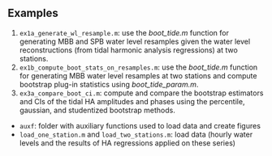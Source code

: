 ## Examples
1. `ex1a_generate_wl_resample.m`: use the *boot_tide.m* function for generating MBB and SPB water level resamples given the water level reconstructions (from tidal harmonic analysis regressions) at two stations. 
2. `ex1b_compute_boot_stats_on_resamples.m`: use the *boot_tide.m* function for generating MBB water level resamples at two stations and compute bootstrap plug-in statistics using *boot_tide_param.m*.
3. `ex3a_compare_boot_ci.m`: compute and compare the bootstrap estimators and CIs of the tidal HA amplitudes and phases using the percentile, gaussian, and studentized bootstrap methods. 


* `auxf`: folder with auxiliary functions used to load data and create figures
* `load_one_station.m` and `load_two_stations.m`: load data (hourly water levels and the results of HA regressions applied on these series)

